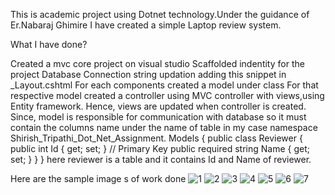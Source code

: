 This is academic project using Dotnet technology.Under the guidance of Er.Nabaraj Ghimire I have created a simple Laptop review system.

What I have done?

Created a mvc core project on visual studio Scaffolded indentity for the project Database Connection string updation adding this snippet in _Layout.cshtml For each components created a model under class For that respective model created a controller using MVC controller with views,using Entity framework. Hence, views are updated when controller is created. Since, model is responsible for communication with database so it must contain the columns name under the name of table in my case namespace Shirish_Tripathi_Dot_Net_Assignment. Models { public class Reviewer { public int Id { get; set; } // Primary Key public required string Name { get; set; } } } here reviewer is a table and it contains Id and Name of reviewer.

Here are the sample image
s of work done
![1](https://github.com/user-attachments/assets/d2683dce-8c59-4a20-93de-22378a098815)
![2](https://github.com/user-attachments/assets/05f792f7-b608-44b7-8378-e2624f83cf1e)
![3](https://github.com/user-attachments/assets/089e23c7-6750-4594-b8b6-e7890a17388f)
![4](https://github.com/user-attachments/assets/22311714-be73-40cc-b540-3482168863e3)
![5](https://github.com/user-attachments/assets/6ada7f88-69d0-44dc-a50d-7be6ce198fff)
![6](https://github.com/user-attachments/assets/2a63c91a-6203-4d6c-b6fb-099c9dcbf4ef)
![7](https://github.com/user-attachments/assets/36cd862c-ca14-4351-830a-d2184ff1f37b)

